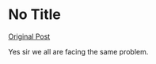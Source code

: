 # No Title

[Original Post](https://discourse.onlinedegree.iitm.ac.in/t/171668/7)

<p>Yes sir we all are facing the same problem.</p>